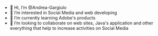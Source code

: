- 👋 Hi, I’m @Andrea-Gargiulo
- 👀 I’m interested in Social Media and web developing
- 🌱 I’m currently learning Adobe's products
- 💞️ I’m looking to collaborate on web sites, Java's application and other everything that help to increase activities on Social Media

<!---
Andrea-Gargiulo/Andrea-Gargiulo is a ✨ special ✨ repository because its `README.md` (this file) appears on your GitHub profile.
You can click the Preview link to take a look at your changes.
--->
